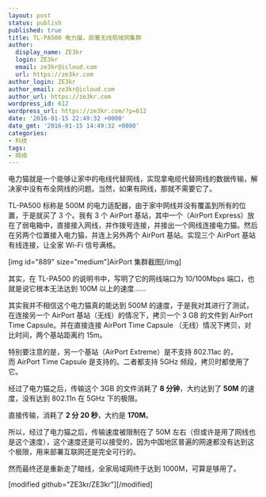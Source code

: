 ```yaml
---
layout: post
status: publish
published: true
title: TL-PA500 电力猫，部署无线局域网集群
author:
  display_name: ZE3kr
  login: ZE3kr
  email: ze3kr@icloud.com
  url: https://ze3kr.com
author_login: ZE3kr
author_email: ze3kr@icloud.com
author_url: https://ze3kr.com
wordpress_id: 612
wordpress_url: https://ze3kr.com/?p=612
date: '2016-01-15 22:49:32 +0000'
date_gmt: '2016-01-15 14:49:32 +0000'
categories:
- 科技
tags:
- 网络
---
```

<p>电力猫就是一个能够让家中的电线代替网线，实现拿电缆代替网线的数据传输，解决家中没有布全网线的问题。当然，如果有网线，那就不需要它了。</p>
<p>TL-PA500 标称是 500M 的电力适配器，由于家中网线并没有覆盖到所有的位置，于是就买了 3 个。我有 3 个 AirPort 基站，其中一个（AirPort Express）放在了弱电箱中，直接接入网线，并作拨号连接，并接出一个网线连接电力猫。然后在另两个位置接入电力猫，并连上另外两个 AirPort 基站。实现三个 AirPort 基站有线连接，让全家 Wi-Fi 信号满格。</p>
<p>[img id="889" size="medium"]AirPort 集群截图[/img]</p>
<p>其实，在 TL<!--more-->-PA500 的说明书中，写明了它的网线端口为 10/100Mbps 端口，也就是说它根本无法达到 100M 以上的速度……</p>
<p>其实我并不相信这个电力猫真的能达到 500M 的速度，于是我对其进行了测试，在连接另一个 AirPort 基站（无线）的情况下，拷贝一个 3 GB 的文件到 AirPort Time Capsule。并在直接连接 AirPort Time Capsule （无线）情况下拷贝，对比时间，两个基站距离约 15m。</p>
<p>特别要注意的是，另一个基站（AirPort Extreme）是不支持 802.11ac 的，而 AirPort Time Capsule 是支持的。二者都支持 5GHz 频段，拷贝时都使用了它。</p>
<p>经过了电力猫之后，传输这个 3GB 的文件消耗了 <strong>8 分钟</strong>，大约达到了 <strong>50M</strong> 的速度，没有达到 802.11n 在 5GHz 下的极限。</p>
<p>直接传输，消耗了 <strong>2 分 20 秒</strong>，大约是 <strong>170M</strong>。</p>
<p>所以，经过了电力猫之后，传输速度被限制在了 50M 左右（但或许是用了网线也是这个速度），这个速度还是可以接受的，因为中国地区普遍的网速都没有达到这个极限，用来部署互联网还是完全可行的。</p>
<p>然而最终还是重新走了暗线，全家局域网终于达到 1000M，可算是够用了。</p>
<p>[modified github="ZE3kr/ZE3kr"][/modified]</p>
